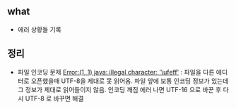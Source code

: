 ## what
- 에러 상황들 기록

## 정리
- 파일 인코딩 문제 [Error:(1, 1) java: illegal character: '\ufeff'](http://blog.naver.com/PostView.nhn?blogId=zzisoo9&logNo=220394962141) : 파일을 다른 에디터로 오픈했을때 UTF-8을 제대로 못 읽어옴. 파일 앞에 보통 인코딩 정보가 있는데 그 정보가 제대로 읽어들이지 않음. 인코딩 깨짐 에러 나면 UTF-16 으로 바꾼 후 다시 UTF-8 로 바꾸면 해결